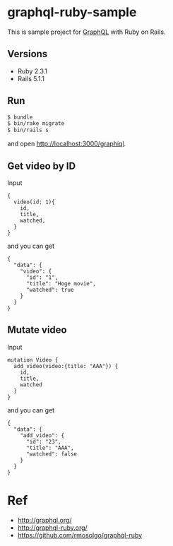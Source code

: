 # graphql-ruby-sample

This is sample project for [GraphQL](http://graphql.org/) with Ruby on Rails.

## Versions

- Ruby 2.3.1
- Rails 5.1.1

## Run

```bash
$ bundle
$ bin/rake migrate
$ bin/rails s
```

and open [http://localhost:3000/graphiql](http://localhost:3000/graphiql).

## Get video by ID

Input

```
{
  video(id: 1){
    id,
    title,
    watched,
  }
}
```

and you can get

```
{
  "data": {
    "video": {
      "id": "1",
      "title": "Hoge movie",
      "watched": true
    }
  }
}
```

## Mutate video

Input

```
mutation Video {
  add_video(video:{title: "AAA"}) {
    id,
    title,
    watched
  }
}
```

and you can get

```
{
  "data": {
    "add_video": {
      "id": "23",
      "title": "AAA",
      "watched": false
    }
  }
}
```

# Ref

- http://graphql.org/
- http://graphql-ruby.org/
- https://github.com/rmosolgo/graphql-ruby
